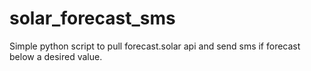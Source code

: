 # solar_forecast_sms
Simple python script to pull forecast.solar api and send sms if forecast below a desired value.
